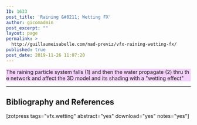 ```yaml
---
ID: 1633
post_title: 'Raining &#8211; Wetting FX'
author: gicomadmin
post_excerpt: ""
layout: page
permalink: >
  http://guillaumeisabelle.com/nad-previz/vfx-raining-wetting-fx/
published: true
post_date: 2019-11-26 11:07:20
---
```

<!-- wp:paragraph {"customBackgroundColor":"#f5d2fc"} -->

<p style="background-color:#f5d2fc" class="has-background">
  The raining particle system falls (1) and then the water propagate (2) thru the network and affect the 3D model and its shading with a "wetting effect"
</p>

<!-- /wp:paragraph -->

<!-- wp:separator -->

<hr class="wp-block-separator" />

<!-- /wp:separator -->

<!-- wp:heading -->

## Bibliography and References

<!-- /wp:heading -->

<!-- wp:shortcode --> [zotpress tags="vfx.wetting" abstract="yes" download="yes" notes="yes"] 

<!-- /wp:shortcode -->